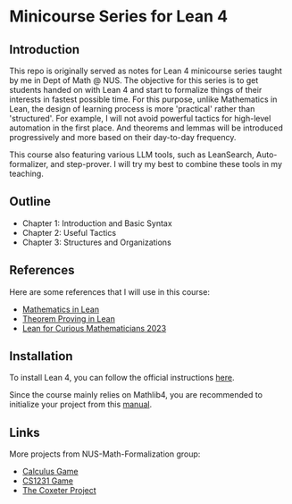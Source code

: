 # Minicourse Series for Lean 4

## Introduction

This repo is originally served as notes for Lean 4 minicourse series taught by me in Dept of Math @ NUS. The objective for this series is to get students handed on with Lean 4 and start to formalize things of their interests in fastest possible time. For this purpose, unlike Mathematics in Lean, the design of learning process is more 'practical' rather than 'structured'. For example, I will not avoid powerful tactics for high-level automation in the first place. And theorems and lemmas will be introduced progressively and more based on their day-to-day frequency.

This course also featuring various LLM tools, such as LeanSearch, Auto-formalizer, and step-prover. I will try my best to combine these tools in my teaching.

## Outline

- Chapter 1: Introduction and Basic Syntax
- Chapter 2: Useful Tactics
- Chapter 3: Structures and Organizations

## References

Here are some references that I will use in this course:

- [Mathematics in Lean](https://leanprover-community.github.io/mathematics_in_lean/)
- [Theorem Proving in Lean](https://leanprover.github.io/theorem_proving_in_lean4/)
- [Lean for Curious Mathematicians 2023](https://github.com/lftcm2023/lftcm2023)

## Installation

To install Lean 4, you can follow the official instructions [here](https://lean-lang.org/lean4/doc/setup.html).

Since the course mainly relies on Mathlib4, you are recommended to initialize your project from this [manual](https://github.com/leanprover-community/mathlib4/wiki/Using-mathlib4-as-a-dependency).

## Links

More projects from NUS-Math-Formalization group:

- [Calculus Game](https://github.com/NUS-Math-Formalization/CalculusSkeleton)
- [CS1231 Game](https://github.com/NUS-Math-Formalization/CS1231Skeleton)
- [The Coxeter Project](https://github.com/NUS-Math-Formalization/coxeter)
